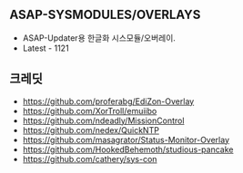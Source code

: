 ## ASAP-SYSMODULES/OVERLAYS

- ASAP-Updater용 한글화 시스모듈/오버레이.
- Latest - 1121

## 크레딧

* https://github.com/proferabg/EdiZon-Overlay
* https://github.com/XorTroll/emuiibo
* https://github.com/ndeadly/MissionControl
* https://github.com/nedex/QuickNTP
* https://github.com/masagrator/Status-Monitor-Overlay
* https://github.com/HookedBehemoth/studious-pancake
* https://github.com/cathery/sys-con
